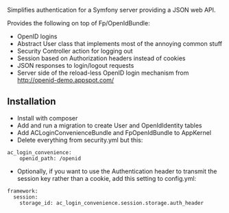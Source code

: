 Simplifies authentication for a Symfony server providing a JSON web API.

Provides the following on top of Fp/OpenIdBundle:

* OpenID logins
* Abstract User class that implements most of the annoying common stuff
* Security Controller action for logging out
* Session based on Authorization headers instead of cookies
* JSON responses to login/logout requests
* Server side of the reload-less OpenID login mechanism from http://openid-demo.appspot.com/

## Installation

- Install with composer
- Add and run a migration to create User and OpenIdIdentity tables
- Add ACLoginConvenienceBundle and FpOpenIdBundle to AppKernel
- Delete everything from security.yml but this:

```
ac_login_convenience:
    openid_path: /openid
```

- Optionally, if you want to use the Authentication header to transmit the session key
rather than a cookie, add this setting to config.yml:

```
framework:
  session:
    storage_id: ac_login_convenience.session.storage.auth_header
```
